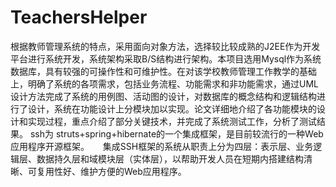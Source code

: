 # TeachersHelper
根据教师管理系统的特点，采用面向对象方法，选择较比较成熟的J2EE作为开发平台进行系统开发，系统架构采取B/S结构进行架构。本项目选用Mysql作为系统数据库，具有较强的可操作性和可维护性。在对该学校教师管理工作教学的基础上，明确了系统的各项需求，包括业务流程、功能需求和非功能需求，通过UML设计方法完成了系统的用例图、活动图的设计，对数据库的概念结构和逻辑结构进行了设计，系统在功能设计上分模块加以实现。论文详细地介绍了各功能模块的设计和实现过程，重点介绍了部分关键技术，并完成了系统测试工作，分析了测试结果。
ssh为 struts+spring+hibernate的一个集成框架，是目前较流行的一种Web应用程序开源框架。
　  集成SSH框架的系统从职责上分为四层：表示层、业务逻辑层、数据持久层和域模块层（实体层），以帮助开发人员在短期内搭建结构清晰、可复用性好、维护方便的Web应用程序。
